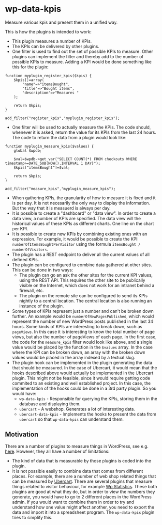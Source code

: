 # wp-data-kpis
Measure various kpis and present them in a unified way.

This is how the plugins is intended to work:

* This plugin measures a number of KPIs.
* The KPIs can be delivered by other plugins.
* One filter is used to find out the set of possible KPIs to measure. Other plugins can implement the filter and thereby add to the number of possible KPIs to measure. Adding a KPI would be done something like this for the plugin:
```
function myplugin_register_kpis($kpis) {
	$kpis[]=array(
		"name"=>"itemsBought",
		"title"=>"Bought items",
		"description"=>"Measures "
	);

	return $kpis;
}

add_filter("register_kpis","myplugin_register_kpis");
``` 
* One filter will be used to actually measure the KPIs. The code should, whenever it is asked, return the value for its KPIs from the last 24 hours. The code to return the data from a plugin would look like:
```
function myplugin_measure_kpis($values) {
	global $wpdb;

	$val=$wpdb->get_var("SELECT COUNT(*) FROM checkouts WHERE timestamp>=DATE_SUB(NOW(),INTERVAL 1 DAY)");
	$kpis["itemsBought"]=$val;

	return $kpis;
}

add_filter("measure_kpis","myplugin_measure_kpis");
```
* When gathering KPIs, the granularity of how to measure it is fixed and it is per day. It is not necesarily the only way to display the information. But the way that it is measuerd is always per day.
* It is possible to create a "dashboard" or "data view". In order to create a data view, a number of KPIs are specified. The data view will the historical values of these KPIs as different charts. One line on the chart per KPI.
* It is possible to create new KPIs by combining existing ones with an expression. For example, it would be possible to create the KPI `numberOfItemsBoughtPerVisitor` using the formula `itemsBought / numberOfVisitors`.
* The plugin has a REST endpoint to deliver all the current values of all defined KPIs.
* The plugin can be configured to combine data gathered at other sites. This can be done in two ways:
  * The plugin can go an ask the other sites for the current KPI values, using the REST API. This requires the other site to be publically visible on the Internet, which does not work for an intranet behind a firewall, etc.
  * The plugin on the remote site can be configured to send its KPIs nightly to a central location. The central location is also running an instance of the plugin.
* Some types of KPIs represent just a number and can't be broken down further. An example would be `numberOfNewPagesPublished`, which would represent the number of new WordPress posts published in the last 34 hours. Some kinds of KPIs are interesting to break down, such as `pageViews`. In this case it is interesting to know the total number of page views, but also the number of pageViews of each page. In the first case, the code for the `measure_kpis` filter would look like above, and a single value would be placed by the function in the `$values` array. In the case where the KPI can be broken down, an array with the broken down values would be placed in the array indexed by a textual slug.
* The plugin hook can be implemented in the plugin generating the data that should be measured. In the case of Ubercart, it would mean that the hooks described above would actually be implemented in the Ubercart plugin. This might not be feasible, since it would require getting code commited to an existing and well established project. In this case, the implementation of the hooks could be done in a 3rd party plugin. So you would have:
  * `wp-data-kpis` - Responsible for querying the KPIs, storing them in the database and displaying them.
  * `ubercart` - A webshop. Generates a lot of interesting data.
  * `ubercart-data-kpis` - Implements the hooks to present the data from `ubercart` so that `wp-data-kpis` can understand them.

## Motivation

There are a number of plugins to measure things in WordPress, see e.g. [here](http://socialmetricspro.com/social-media/10-most-popular-wordpress-analytics-plugins-review/2739/). However, they all have a number of limitations:
* The kind of data that is measurable by those plugins is coded into the plugin.
* It is not possible easily to combine data that comes from different places. For example, there are a number of web shop related things that can be measured by [Ubercart](http://www.ubercart.org/docs/user/323/viewing_reports). There are several plugins that measure things related to visitor behaviour, for example [Wp Statistics](https://wordpress.org/plugins/wp-statistics/). These both plugins are good at what they do, but in order to view the numbers they generate, you would have to go to 2 different places in the WordPress admin. If you would want to combine them in order to try and understand how one value might affect another, you need to export the data and import it into a spreadsheet program. The `wp-data-kpis` plugin tries to simplify this. 
